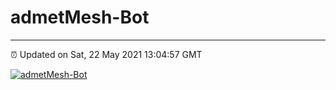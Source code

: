 # admetMesh-Bot
---
⏰ Updated on Sat, 22 May 2021 13:04:57 GMT

[![admetMesh-Bot](https://github.com/kotori-y/admetMesh-bot/actions/workflows/main.yml/badge.svg)](https://github.com/kotori-y/admetMesh-bot/actions/workflows/main.yml)
